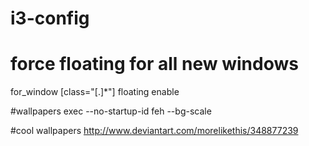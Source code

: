 # i3-config

# force floating for all new windows
for_window [class="[.]*"] floating enable

#wallpapers
exec --no-startup-id feh --bg-scale <path>

#cool wallpapers
http://www.deviantart.com/morelikethis/348877239
